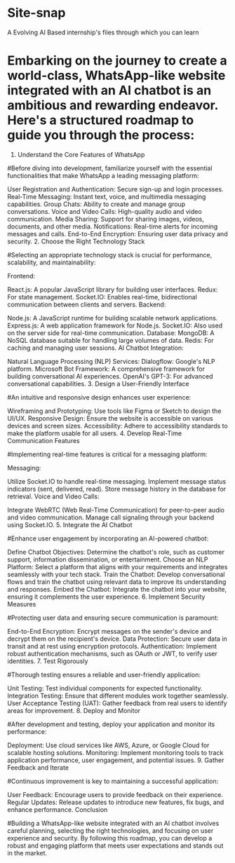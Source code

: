 # Site-snap
A Evolving AI Based internship's files through which you can learn



# Embarking on the journey to create a world-class, WhatsApp-like website integrated with an AI chatbot is an ambitious and rewarding endeavor. Here's a structured roadmap to guide you through the process:

1. Understand the Core Features of WhatsApp

#Before diving into development, familiarize yourself with the essential functionalities that make WhatsApp a leading messaging platform:

User Registration and Authentication: Secure sign-up and login processes.
Real-Time Messaging: Instant text, voice, and multimedia messaging capabilities.
Group Chats: Ability to create and manage group conversations.
Voice and Video Calls: High-quality audio and video communication.
Media Sharing: Support for sharing images, videos, documents, and other media.
Notifications: Real-time alerts for incoming messages and calls.
End-to-End Encryption: Ensuring user data privacy and security.
2. Choose the Right Technology Stack

#Selecting an appropriate technology stack is crucial for performance, scalability, and maintainability:

Frontend:

React.js: A popular JavaScript library for building user interfaces.
Redux: For state management.
Socket.IO: Enables real-time, bidirectional communication between clients and servers.
Backend:

Node.js: A JavaScript runtime for building scalable network applications.
Express.js: A web application framework for Node.js.
Socket.IO: Also used on the server side for real-time communication.
Database:
MongoDB: A NoSQL database suitable for handling large volumes of data.
Redis: For caching and managing user sessions.
AI Chatbot Integration:

Natural Language Processing (NLP) Services:
Dialogflow: Google's NLP platform.
Microsoft Bot Framework: A comprehensive framework for building conversational AI experiences.
OpenAI's GPT-3: For advanced conversational capabilities.
3. Design a User-Friendly Interface

#An intuitive and responsive design enhances user experience:

Wireframing and Prototyping: Use tools like Figma or Sketch to design the UI/UX.
Responsive Design: Ensure the website is accessible on various devices and screen sizes.
Accessibility: Adhere to accessibility standards to make the platform usable for all users.
4. Develop Real-Time Communication Features

#Implementing real-time features is critical for a messaging platform:

Messaging:

Utilize Socket.IO to handle real-time messaging.
Implement message status indicators (sent, delivered, read).
Store message history in the database for retrieval.
Voice and Video Calls:

Integrate WebRTC (Web Real-Time Communication) for peer-to-peer audio and video communication.
Manage call signaling through your backend using Socket.IO.
5. Integrate the AI Chatbot

#Enhance user engagement by incorporating an AI-powered chatbot:

Define Chatbot Objectives: Determine the chatbot's role, such as customer support, information dissemination, or entertainment.
Choose an NLP Platform: Select a platform that aligns with your requirements and integrates seamlessly with your tech stack.
Train the Chatbot: Develop conversational flows and train the chatbot using relevant data to improve its understanding and responses.
Embed the Chatbot: Integrate the chatbot into your website, ensuring it complements the user experience.
6. Implement Security Measures

#Protecting user data and ensuring secure communication is paramount:

End-to-End Encryption: Encrypt messages on the sender's device and decrypt them on the recipient's device.
Data Protection: Secure user data in transit and at rest using encryption protocols.
Authentication: Implement robust authentication mechanisms, such as OAuth or JWT, to verify user identities.
7. Test Rigorously

#Thorough testing ensures a reliable and user-friendly application:

Unit Testing: Test individual components for expected functionality.
Integration Testing: Ensure that different modules work together seamlessly.
User Acceptance Testing (UAT): Gather feedback from real users to identify areas for improvement.
8. Deploy and Monitor

#After development and testing, deploy your application and monitor its performance:

Deployment: Use cloud services like AWS, Azure, or Google Cloud for scalable hosting solutions.
Monitoring: Implement monitoring tools to track application performance, user engagement, and potential issues.
9. Gather Feedback and Iterate

#Continuous improvement is key to maintaining a successful application:

User Feedback: Encourage users to provide feedback on their experience.
Regular Updates: Release updates to introduce new features, fix bugs, and enhance performance.
Conclusion

#Building a WhatsApp-like website integrated with an AI chatbot involves careful planning, selecting the right technologies, and focusing on user experience and security. By following this roadmap, you can develop a robust and engaging platform that meets user expectations and stands out in the market.





